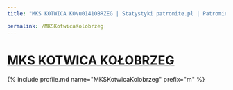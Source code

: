 ```yaml
---
title: "MKS KOTWICA KO\u0141OBRZEG | Statystyki patronite.pl | Patromierz"

permalink: /MKSKotwicaKolobrzeg
---
```


# [MKS KOTWICA KOŁOBRZEG](https://patronite.pl/MKSKotwicaKolobrzeg)

{% include profile.md name="MKSKotwicaKolobrzeg" prefix="m" %}
